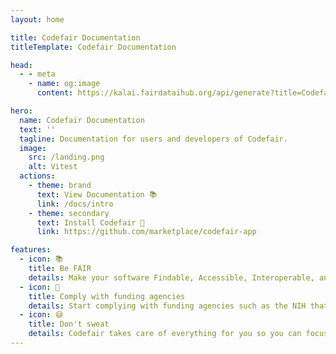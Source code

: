 ```yaml
---
layout: home

title: Codefair Documentation
titleTemplate: Codefair Documentation

head:
  - - meta
    - name: og:image
      content: https://kalai.fairdataihub.org/api/generate?title=Codefair%20Documentation&description=&app=codefair&org=fairdataihub

hero:
  name: Codefair Documentation
  text: ''
  tagline: Documentation for users and developers of Codefair.
  image:
    src: /landing.png
    alt: Vitest
  actions:
    - theme: brand
      text: View Documentation 📚
      link: /docs/intro
    - theme: secondary
      text: Install Codefair 🚀
      link: https://github.com/marketplace/codefair-app

features:
  - icon: 📚
    title: Be FAIR
    details: Make your software Findable, Accessible, Interoperable, and Reusable (FAIR) to enhance its reusability and make it citable.
  - icon: 📝
    title: Comply with funding agencies
    details: Start complying with funding agencies such as the NIH that are progressively requiring all research outputs to be FAIR.
  - icon: 😅
    title: Don't sweat
    details: Codefair takes care of everything for you so you can focus on the goals of your software.
---
```

